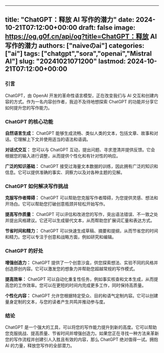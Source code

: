 
---
title: "ChatGPT：释放 AI 写作的潜力"
date: 2024-10-21T07:12:00+00:00
draft: false
image: https://og.g0f.cn/api/og?title=ChatGPT：释放 AI 写作的潜力
authors: ["naiveのai"]
categories: ["ai"]
tags: ["chatgpt","sora","openai","Mistral AI"]
slug: "20241021071200"
lastmod: 2024-10-21T07:12:00+00:00
---
### 引言

ChatGPT，由 OpenAI 开发的革命性语言模型，正在改变我们与 AI 交互和创建内容的方式。作为一名内容创作者，我迫不及待地想探索 ChatGPT 的功能并分享它如何提升您的写作能力。

### ChatGPT 的核心功能

**自然语言生成：** ChatGPT 能够生成流畅、类似人类的文本，包括文章、故事和对话。它理解上下文并使用适当的语法和语调。

**对话式交互：** 您可以与 ChatGPT 互动，提出问题、寻求澄清并提供反馈。它会根据您的输入进行调整，从而提供个性化和有针对性的响应。

**广泛的知识基础：** ChatGPT 接受过海量文本数据的训练，因此拥有广泛的知识和信息。它可以提供准确的事实、洞察力以及对各种主题的见解。

### ChatGPT 如何解决写作挑战

**克服写作者障碍：** ChatGPT 可以帮助您克服写作者障碍，为您提供灵感、想法和开场白。它可以帮助您打破创意瓶颈并轻松开始写作。

**提高写作质量：** ChatGPT 可以评估和改进您的写作，突出语法错误、不一致之处并提出风格建议。它还可以生成替代文本，从而帮助您扩展词汇量和表达方式。

**节省时间和精力：** ChatGPT 可以快速生成草稿、摘要和提纲，从而节省您的时间和精力。您可以专注于创意和战略方面，例如研究和编辑。

### ChatGPT 的好处

**增强创造力：** ChatGPT 提供了一个创意沙盒，供您探索想法、实验不同的风格并创造原创内容。它可以激发您的想象力并帮助您超越常规的写作模式。

**提高效率：** ChatGPT 可以自动化重复性任务，例如事实核查和文本生成，从而提高您的工作效率。您可以在更短的时间内完成更多工作，同时保持高质量。

**个性化内容：** ChatGPT 允许您根据特定受众、目的和语气定制内容。它可以创建量身定制的文本，与您的读者产生共鸣并推动参与度。

### 结论

ChatGPT 是一个强大的工具，可以将您的写作能力提升到新的高度。它可以帮助您克服挑战、提高质量、节省时间并增强创造力。如果您正在寻找一种方法来革新您的写作流程并创建引人入胜且有效的内容，那么 ChatGPT 绝对值得一试。拥抱 AI 的力量，释放您写作的全部潜力。